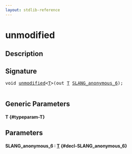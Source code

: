 ```yaml
---
layout: stdlib-reference
---
```


# unmodified

## Description





## Signature 

<pre>
<span class="code_keyword">void</span> <a href="/stdlib-reference/global-decls/unmodified">unmodified</a>&lt;<a href="/stdlib-reference/global-decls/unmodified#typeparam-T" class="code_type">T</a>&gt;(<span class="code_keyword">out</span> <a href="/stdlib-reference/global-decls/unmodified#typeparam-T" class="code_type">T</a> <a href="/stdlib-reference/global-decls/unmodified#decl-SLANG_anonymous_6" class="code_param">SLANG_anonymous_6</a>);

</pre>

## Generic Parameters

#### T {#typeparam-T}

## Parameters

#### SLANG\_anonymous\_6  : [T](/stdlib-reference/global-decls/unmodified#typeparam-T) {#decl-SLANG_anonymous_6}

